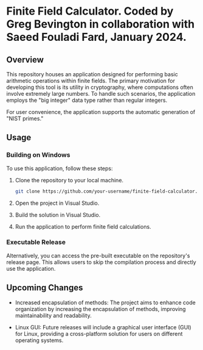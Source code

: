 # Finite Field Calculator. Coded by Greg Bevington in collaboration with Saeed Fouladi Fard, January 2024.

## Overview

This repository houses an application designed for performing basic arithmetic operations within finite fields. The primary motivation for developing this tool is its utility in cryptography, where computations often involve extremely large numbers. To handle such scenarios, the application employs the "big integer" data type rather than regular integers.

For user convenience, the application supports the automatic generation of "NIST primes."

## Usage

### Building on Windows

To use this application, follow these steps:

1. Clone the repository to your local machine.

    ```bash
    git clone https://github.com/your-username/finite-field-calculator.git
    ```

2. Open the project in Visual Studio.

3. Build the solution in Visual Studio.

4. Run the application to perform finite field calculations.

### Executable Release

Alternatively, you can access the pre-built executable on the repository's release page. This allows users to skip the compilation process and directly use the application.

## Upcoming Changes

- Increased encapsulation of methods: The project aims to enhance code organization by increasing the encapsulation of methods, improving maintainability and readability.

- Linux GUI: Future releases will include a graphical user interface (GUI) for Linux, providing a cross-platform solution for users on different operating systems.
